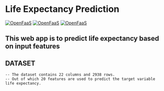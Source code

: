 # Life Expectancy Prediction

[![OpenFaaS](https://img.shields.io/badge/Framework-Flask-darkblue.svg)](https://www.openfaas.com)
[![OpenFaaS](https://img.shields.io/badge/Model-LinearRegression-darkgreen.svg)](https://www.openfaas.com)
[![OpenFaaS](https://img.shields.io/badge/Language-Python-purple.svg)](https://www.openfaas.com)

## This web app is to predict life expectancy based on input features 
## DATASET
    -- The dataset contains 22 columns and 2938 rows.
    -- Out of which 20 features are used to predict the target variable life expectancy.

